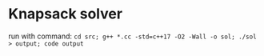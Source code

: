 # Knapsack solver

run with command:
```cd src; g++ *.cc -std=c++17 -O2 -Wall -o sol; ./sol > output; code output``` 